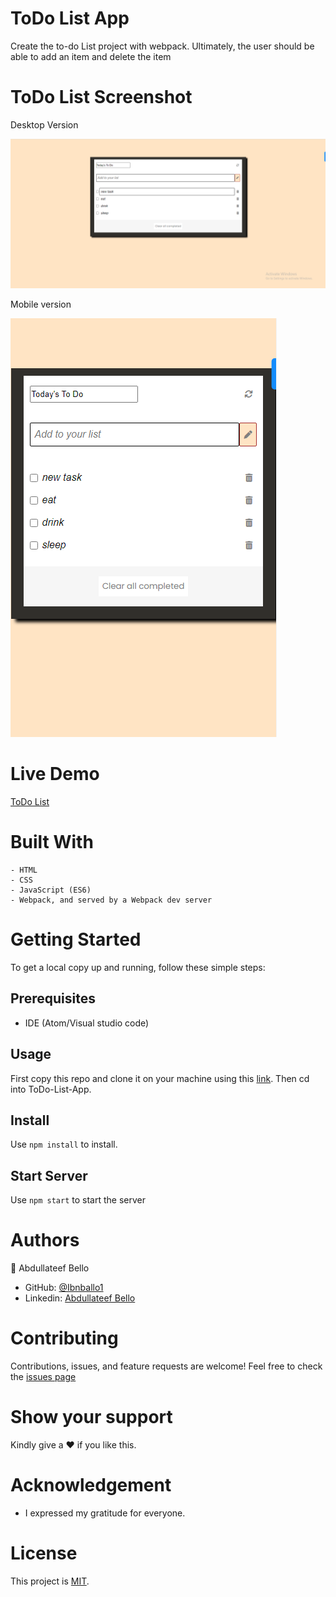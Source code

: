 # ToDo List App
<p>Create the to-do List project with webpack. Ultimately, the user should be able to add an item and delete the item</p>

# ToDo List Screenshot
<div>
  <p>Desktop Version</p>
  <img src='https://github.com/Ibnballo1/ToDo-List-App/blob/e80d9eb16f3a7168ee10f8b9d444f659813cbc36/screenshot/desktop.png' alt='Todo List Screenshot'>
  <br />
  <p>Mobile version</p>
  <div>
    <img src='https://github.com/Ibnballo1/ToDo-List-App/blob/e80d9eb16f3a7168ee10f8b9d444f659813cbc36/screenshot/mobile.png' alt='Mobile screenshot' />
  </div>
</div>

# Live Demo
[ToDo List](https://marvelous-frangipane-df8372.netlify.app/)

# Built With
    - HTML
    - CSS
    - JavaScript (ES6)
    - Webpack, and served by a Webpack dev server

# Getting Started
To get a local copy up and running, follow these simple steps:

## Prerequisites
   - IDE (Atom/Visual studio code)
## Usage
First copy this repo and clone it on your machine using this [link](git@github.com:Ibnballo1/ToDo-List-App.git).
Then cd into ToDo-List-App.

## Install
Use `npm install` to install.

## Start Server
Use `npm start` to start the server

# Authors
:adult: Abdullateef Bello
- GitHub: [@Ibnballo1](https://github.com/Ibnballo1/)
- Linkedin: [Abdullateef Bello](https://www.linkedin.com/in/abdullateef-bello-1b8006228/)

# Contributing
Contributions, issues, and feature requests are welcome!
Feel free to check the [issues page](https://github.com/Ibnballo1/webpack/issues)

# Show your support
Kindly give a :hearts: if you like this.

# Acknowledgement
- I expressed my gratitude for everyone.

# License
This project is [MIT](https://github.com/Ibnballo1/ToDo-List-App/blob/f0c74e34ca79777e925afecf2ba280c8adf0e3b8/MIT.md).